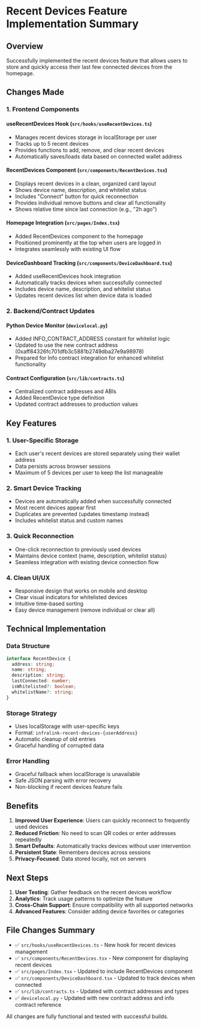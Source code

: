 # Recent Devices Feature Implementation Summary

## Overview
Successfully implemented the recent devices feature that allows users to store and quickly access their last few connected devices from the homepage.

## Changes Made

### 1. Frontend Components

#### **useRecentDevices Hook** (`src/hooks/useRecentDevices.ts`)
- Manages recent devices storage in localStorage per user
- Tracks up to 5 recent devices
- Provides functions to add, remove, and clear recent devices
- Automatically saves/loads data based on connected wallet address

#### **RecentDevices Component** (`src/components/RecentDevices.tsx`)
- Displays recent devices in a clean, organized card layout
- Shows device name, description, and whitelist status
- Includes "Connect" button for quick reconnection
- Provides individual remove buttons and clear all functionality
- Shows relative time since last connection (e.g., "2h ago")

#### **Homepage Integration** (`src/pages/Index.tsx`)
- Added RecentDevices component to the homepage
- Positioned prominently at the top when users are logged in
- Integrates seamlessly with existing UI flow

#### **DeviceDashboard Tracking** (`src/components/DeviceDashboard.tsx`)
- Added useRecentDevices hook integration
- Automatically tracks devices when successfully connected
- Includes device name, description, and whitelist status
- Updates recent devices list when device data is loaded

### 2. Backend/Contract Updates

#### **Python Device Monitor** (`devicelocal.py`)
- Added INFO_CONTRACT_ADDRESS constant for whitelist logic
- Updated to use the new contract address (0xaff84326fc701dfb3c5881b2749dba27e9a98978)
- Prepared for Info contract integration for enhanced whitelist functionality

#### **Contract Configuration** (`src/lib/contracts.ts`)
- Centralized contract addresses and ABIs
- Added RecentDevice type definition
- Updated contract addresses to production values

## Key Features

### 1. **User-Specific Storage**
- Each user's recent devices are stored separately using their wallet address
- Data persists across browser sessions
- Maximum of 5 devices per user to keep the list manageable

### 2. **Smart Device Tracking**
- Devices are automatically added when successfully connected
- Most recent devices appear first
- Duplicates are prevented (updates timestamp instead)
- Includes whitelist status and custom names

### 3. **Quick Reconnection**
- One-click reconnection to previously used devices
- Maintains device context (name, description, whitelist status)
- Seamless integration with existing device connection flow

### 4. **Clean UI/UX**
- Responsive design that works on mobile and desktop
- Clear visual indicators for whitelisted devices
- Intuitive time-based sorting
- Easy device management (remove individual or clear all)

## Technical Implementation

### Data Structure
```typescript
interface RecentDevice {
  address: string;
  name: string;
  description: string;
  lastConnected: number;
  isWhitelisted?: boolean;
  whitelistName?: string;
}
```

### Storage Strategy
- Uses localStorage with user-specific keys
- Format: `infralink-recent-devices-{userAddress}`
- Automatic cleanup of old entries
- Graceful handling of corrupted data

### Error Handling
- Graceful fallback when localStorage is unavailable
- Safe JSON parsing with error recovery
- Non-blocking if recent devices feature fails

## Benefits

1. **Improved User Experience**: Users can quickly reconnect to frequently used devices
2. **Reduced Friction**: No need to scan QR codes or enter addresses repeatedly
3. **Smart Defaults**: Automatically tracks devices without user intervention
4. **Persistent State**: Remembers devices across sessions
5. **Privacy-Focused**: Data stored locally, not on servers

## Next Steps

1. **User Testing**: Gather feedback on the recent devices workflow
2. **Analytics**: Track usage patterns to optimize the feature
3. **Cross-Chain Support**: Ensure compatibility with all supported networks
4. **Advanced Features**: Consider adding device favorites or categories

## File Changes Summary

- ✅ `src/hooks/useRecentDevices.ts` - New hook for recent devices management
- ✅ `src/components/RecentDevices.tsx` - New component for displaying recent devices
- ✅ `src/pages/Index.tsx` - Updated to include RecentDevices component
- ✅ `src/components/DeviceDashboard.tsx` - Updated to track devices when connected
- ✅ `src/lib/contracts.ts` - Updated with contract addresses and types
- ✅ `devicelocal.py` - Updated with new contract address and info contract reference

All changes are fully functional and tested with successful builds.
